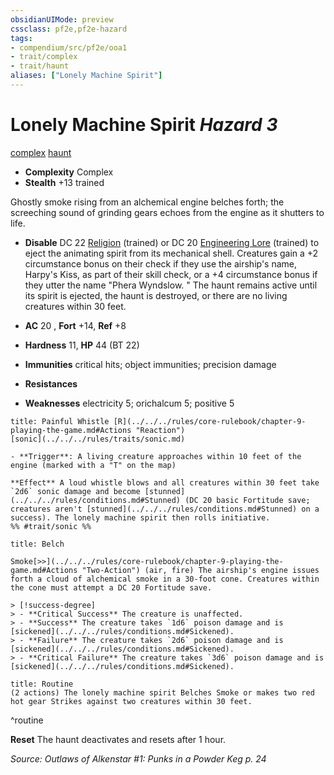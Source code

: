 ```yaml
---
obsidianUIMode: preview
cssclass: pf2e,pf2e-hazard
tags:
- compendium/src/pf2e/ooa1
- trait/complex
- trait/haunt
aliases: ["Lonely Machine Spirit"]
---
```

# Lonely Machine Spirit *Hazard 3*  
[complex](../../../Rules/traits/complex.md)  [haunt](../../../Rules/traits/haunt.md)  

- **Complexity** Complex
- **Stealth** +13 trained  

Ghostly smoke rising from an alchemical engine belches forth; the screeching sound of grinding gears echoes from the engine as it shutters to life.

- **Disable** DC 22 [Religion](../../skills.md#Religion) (trained) or DC 20 [Engineering Lore](../../skills.md#Lore) (trained) to eject the animating spirit from its mechanical shell. Creatures gain a +2 circumstance bonus on their check if they use the airship's name, Harpy's Kiss, as part of their skill check, or a +4 circumstance bonus if they utter the name "Phera Wyndslow. " The haunt remains active until its spirit is ejected, the haunt is destroyed, or there are no living creatures within 30 feet.  

- **AC** 20 , **Fort** +14, **Ref** +8
- **Hardness** 11, **HP** 44 (BT 22)
- **Immunities** critical hits; object immunities; precision damage
- **Resistances** 
- **Weaknesses** electricity 5; orichalcum 5; positive 5
     
```ad-embed-ability
title: Painful Whistle [R](../../../rules/core-rulebook/chapter-9-playing-the-game.md#Actions "Reaction")
[sonic](../../../rules/traits/sonic.md)  

- **Trigger**: A living creature approaches within 10 feet of the engine (marked with a "T" on the map)

**Effect** A loud whistle blows and all creatures within 30 feet take `2d6` sonic damage and become [stunned](../../../rules/conditions.md#Stunned) (DC 20 basic Fortitude save; creatures aren't [stunned](../../../rules/conditions.md#Stunned) on a success). The lonely machine spirit then rolls initiative.  
%% #trait/sonic %%
```
```ad-embed-ability
title: Belch

Smoke[>>](../../../rules/core-rulebook/chapter-9-playing-the-game.md#Actions "Two-Action") (air, fire) The airship's engine issues forth a cloud of alchemical smoke in a 30-foot cone. Creatures within the cone must attempt a DC 20 Fortitude save.

> [!success-degree] 
> - **Critical Success** The creature is unaffected.
> - **Success** The creature takes `1d6` poison damage and is [sickened](../../../rules/conditions.md#Sickened).
> - **Failure** The creature takes `2d6` poison damage and is [sickened](../../../rules/conditions.md#Sickened).
> - **Critical Failure** The creature takes `3d6` poison damage and is [sickened](../../../rules/conditions.md#Sickened).
```

```ad-pf2-summary
title: Routine
(2 actions) The lonely machine spirit Belches Smoke or makes two red hot gear Strikes against two creatures within 30 feet.
```
^routine

**Reset** The haunt deactivates and resets after 1 hour.  

*Source: Outlaws of Alkenstar #1: Punks in a Powder Keg p. 24*
